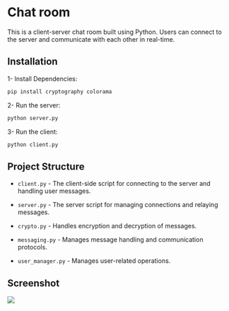 # Chat room

This is a client-server chat room built using Python. Users can connect to the server and communicate with each other in real-time.

## Installation

1- Install Dependencies:

```bash
pip install cryptography colorama
```
2- Run the server: 

```bash
python server.py
```

3- Run the client:

```bash
python client.py
```

## Project Structure
* `client.py` - The client-side script for connecting to the server and handling user messages.

* `server.py` - The server script for managing connections and relaying messages.

* `crypto.py` - Handles encryption and decryption of messages.

* `messaging.py` - Manages message handling and communication protocols.

* `user_manager.py` - Manages user-related operations.

## Screenshot
![](https://github.com/mahdiSatei/Chat-room/edit/main/GIF.gif)
